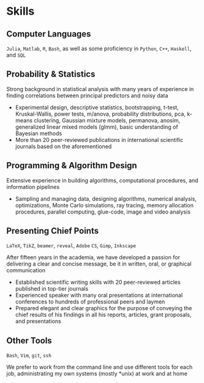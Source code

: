 # Skills

## Computer Languages

`Julia`, `Matlab`, `R`, `Bash`, as well as some proficiency in `Python`, `C++`, `Haskell`, and `SQL`

## Probability & Statistics

Strong background in statistical analysis with many years of experience in finding correlations between principal predictors and noisy data

* Experimental design, descriptive statistics, bootstrapping, t-test, Kruskal-Wallis, power tests, m/anova, probability distributions, pca, k-means clustering, Gaussian mixture models, permanova, anosim, generalized linear mixed models (glmm), basic understanding of Bayesian methods
* More than 20 peer-reviewed publications in international scientific journals based on the aforementioned

## Programming & Algorithm Design

Extensive experience in building algorithms, computational procedures, and information pipelines

* Sampling and managing data, designing algorithms, numerical analysis, optimizations, Monte Carlo simulations, ray tracing, memory allocation procedures, parallel computing, glue-code, image and video analysis

## Presenting Chief Points

`LaTeX`, `TikZ`, `beamer`, `reveal`, `Adobe` `CS`, `Gimp`, `Inkscape`

After fifteen years in the academia, we have developed a passion for delivering a clear and concise message, be it in written, oral, or graphical communication

* Established scientific writing skills with 20 peer-reviewed articles published in top-tier journals
* Experienced speaker with many oral presentations at international conferences to hundreds of professional peers and laymen
* Prepared elegant and clear graphics for the purpose of conveying the chief results of his findings in all his reports, articles, grant proposals, and presentations

## Other Tools

`Bash`, `Vim`, `git`, `ssh`

We prefer to work from the command line and use different tools for each job, administrating my own systems (mostly \*unix) at work and at home
